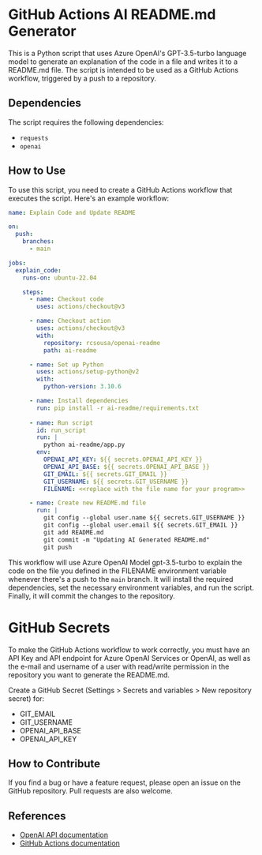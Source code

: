 # GitHub Actions AI README.md Generator

This is a Python script that uses Azure OpenAI's GPT-3.5-turbo language model to generate an explanation of the code in a file and writes it to a README.md file. The script is intended to be used as a GitHub Actions workflow, triggered by a push to a repository.

## Dependencies

The script requires the following dependencies:

- `requests`
- `openai`


## How to Use

To use this script, you need to create a GitHub Actions workflow that executes the script. Here's an example workflow:

```yaml
name: Explain Code and Update README

on:
  push:
    branches:
      - main

jobs:
  explain_code:
    runs-on: ubuntu-22.04

    steps:
      - name: Checkout code
        uses: actions/checkout@v3

      - name: Checkout action
        uses: actions/checkout@v3
        with:
          repository: rcsousa/openai-readme
          path: ai-readme

      - name: Set up Python
        uses: actions/setup-python@v2
        with:
          python-version: 3.10.6

      - name: Install dependencies
        run: pip install -r ai-readme/requirements.txt
        
      - name: Run script
        id: run_script
        run: |
          python ai-readme/app.py
        env:
          OPENAI_API_KEY: ${{ secrets.OPENAI_API_KEY }}
          OPENAI_API_BASE: ${{ secrets.OPENAI_API_BASE }}
          GIT_EMAIL: ${{ secrets.GIT_EMAIL }}
          GIT_USERNAME: ${{ secrets.GIT_USERNAME }}
          FILENAME: <<replace with the file name for your program>>

      - name: Create new README.md file
        run: |
          git config --global user.name ${{ secrets.GIT_USERNAME }}
          git config --global user.email ${{ secrets.GIT_EMAIL }}
          git add README.md
          git commit -m "Updating AI Generated README.md"
          git push

```

This workflow will use Azure OpenAI Model gpt-3.5-turbo to explain the code on the file you defined in the FILENAME environment variable whenever there's a push to the `main` branch. It will install the required dependencies, set the necessary environment variables, and run the script. Finally, it will commit the changes to the repository.

# GitHub Secrets

To make the GitHub Actions workflow to work correctly, you must have an API Key and API endpoint for Azure OpenAI Services or OpenAI, as well as the e-mail and username of a user with read/write permission in the repository you want to generate the README.md. 

Create a GitHub Secret (Settings > Secrets and variables > New repository secret) for:
- GIT_EMAIL
- GIT_USERNAME
- OPENAI_API_BASE
- OPENAI_API_KEY

## How to Contribute

If you find a bug or have a feature request, please open an issue on the GitHub repository. Pull requests are also welcome.

## References

- [OpenAI API documentation](https://beta.openai.com/docs/api-reference/introduction)
- [GitHub Actions documentation](https://docs.github.com/en/actions)